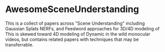 # AwesomeSceneUnderstanding
This is a collect of papers across "Scene Understanding" including Gaussian Splats NERFs, and Feedword approaches for 3D/4D modeling of This is skewed toward 4D modeling of Dynamic in the wild monocular videos, but contains related papers with techniques that may be transferrable.
